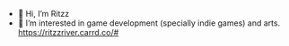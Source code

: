 - 👋 Hi, I’m Ritzz
- 👀 I’m interested in game development (specially indie games) and arts.
https://ritzzriver.carrd.co/#